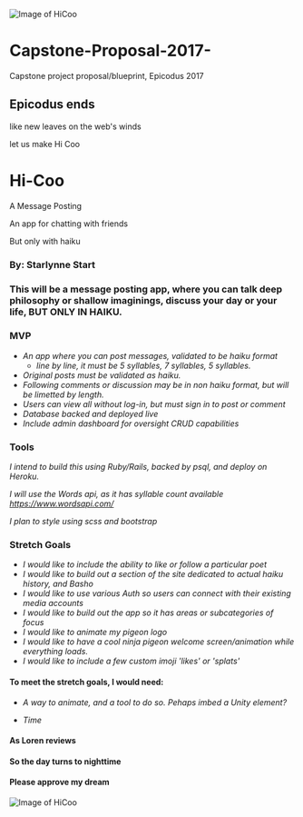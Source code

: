 ![Image of HiCoo](https://d30y9cdsu7xlg0.cloudfront.net/png/1112469-200.png)

# Capstone-Proposal-2017-
Capstone project proposal/blueprint, Epicodus 2017

## Epicodus ends

 like new leaves on the web's winds
 
 let us make Hi Coo

# Hi-Coo

 A Message Posting 

 An app for chatting with friends
 
 But only with haiku

### By: Starlynne Start

### This will be a message posting app, where you can talk deep philosophy or shallow imaginings, discuss your day or your life, BUT ONLY IN HAIKU. 

### MVP
* _An app where you can post messages, validated to be haiku format_
  * _line by line, it must be 5 syllables, 7 syllables, 5 syllables._
* _Original posts must be validated as haiku._ 
* _Following comments or discussion may be in non haiku format, but will be limetted by length._
* _Users can view all without log-in, but must sign in to post or comment_
* _Database backed and deployed live_
* _Include admin dashboard for oversight CRUD capabilities_ 


### Tools

_I intend to build this using Ruby/Rails, backed by psql, and deploy on Heroku._

_I will use the Words api, as it has syllable count available https://www.wordsapi.com/_

_I plan to style using scss and bootstrap_ 


### Stretch Goals

* _I would like to include the ability to like or follow a particular poet_
* _I would like to build out a section of the site dedicated to actual haiku history, and Basho_
* _I would like to use various Auth so users can connect with their existing media accounts_ 
* _I would like to build out the app so it has areas or subcategories of focus_
* _I would like to animate my pigeon logo_
* _I would like to have a cool ninja pigeon welcome screen/animation while everything loads._
* _I would like to include a few custom imoji 'likes' or 'splats'_


#### To meet the stretch goals, I would need:

* _A way to animate, and a tool to do so. Pehaps imbed a Unity element?_

* _Time_ 

#### As Loren reviews
#### So the day turns to nighttime
#### Please approve my dream

![Image of HiCoo](https://d30y9cdsu7xlg0.cloudfront.net/png/1112469-200.png)
